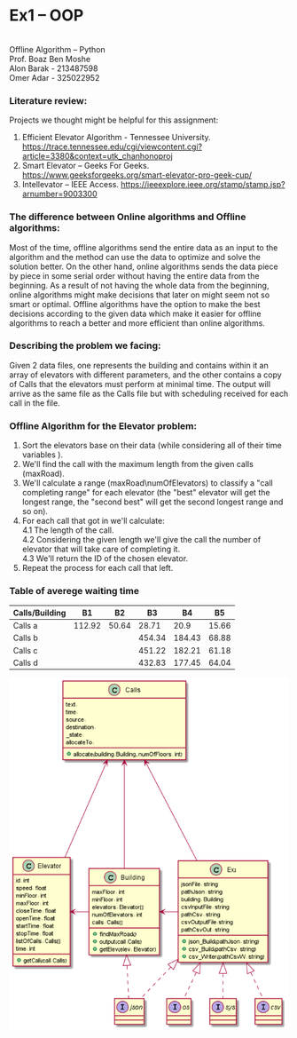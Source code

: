 # Ex1 – OOP
<br>Offline Algorithm – Python
<br>Prof. Boaz Ben Moshe 
<br>Alon Barak - 213487598
<br>Omer Adar - 325022952

### Literature review:
Projects we thought might be helpful for this assignment:
1.	Efficient Elevator Algorithm - Tennessee University. https://trace.tennessee.edu/cgi/viewcontent.cgi?article=3380&context=utk_chanhonoproj
2.	Smart Elevator – Geeks For Geeks. 
https://www.geeksforgeeks.org/smart-elevator-pro-geek-cup/
3.	Intellevator – IEEE Access.
https://ieeexplore.ieee.org/stamp/stamp.jsp?arnumber=9003300

### The difference between Online algorithms and Offline algorithms:
Most of the time, offline algorithms send the entire data as an input to the algorithm and the method can use the data to optimize and solve the solution better. 
On the other hand, online algorithms sends the data piece by piece in some serial order without having the entire data from the beginning.
As a result of not having the whole data from the beginning, online algorithms might make decisions that later on might seem not so smart or optimal. Offline algorithms have the option to make the best decisions according to the given data which make it easier for offline algorithms to reach a better and more efficient than online algorithms.

### Describing the problem we facing:
Given 2 data files, one represents the building and contains within it an array of elevators with different parameters, and the other contains a copy of Calls that the elevators must perform at minimal time.
The output will arrive as the same file as the Calls file but with scheduling received for each call in the file.



### Offline Algorithm for the Elevator problem:
1.	Sort the elevators base on their data (while considering all of their time variables ).
2.	We'll find the call with the maximum length from the given calls (maxRoad).
3.	We'll calculate a range (maxRoad\numOfElevators) to classify a "call completing range" for each elevator (the "best" elevator will get the longest range, the "second best" will get the second longest range and so on).
4.	For each call that got in we'll calculate:
<br>4.1	The length of the call.
<br>4.2	Considering the given length we'll give the call the number of elevator that will take care of completing it.
<br>4.3	We'll return the ID of the chosen elevator.
5.	Repeat the process for each call that left.

### Table of averege waiting time 

|Calls/Building|B1     |B2        |B3      |B4      |B5      |
|--------------|--------|----------|--------|--------|--------|
| Calls a      |112.92  | 50.64    | 28.71  |20.9    |15.66   |
| Calls b      |        |          | 454.34 |184.43  |68.88   |
| Calls c      |        |          | 451.22 |182.21  |61.18   |
| Calls d      |        |          | 432.83 |177.45  |64.04   |




![img_2.png](img_2.png)


